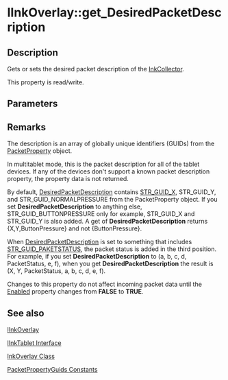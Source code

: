 # IInkOverlay::get_DesiredPacketDescription

## Description

Gets or sets the desired packet description of the [InkCollector](https://learn.microsoft.com/windows/desktop/tablet/inkcollector-class).

This property is read/write.

## Parameters

## Remarks

The description is an array of globally unique identifiers (GUIDs) from the [PacketProperty](https://learn.microsoft.com/windows/desktop/tablet/packetpropertyguids-constants) object.

In multitablet mode, this is the packet description for all of the tablet devices. If any of the devices don't support a known packet description property, the property data is not returned.

By default, [DesiredPacketDescription](https://learn.microsoft.com/windows/desktop/api/msinkaut/nf-msinkaut-iinkcollector-get_desiredpacketdescription) contains [STR_GUID_X](https://learn.microsoft.com/windows/desktop/tablet/packetpropertyguids-constants), STR_GUID_Y, and STR_GUID_NORMALPRESSURE from the PacketProperty object. If you set **DesiredPacketDescription** to anything else, STR_GUID_BUTTONPRESSURE only for example, STR_GUID_X and STR_GUID_Y is also added. A get of **DesiredPacketDescription** returns {X,Y,ButtonPressure} and not {ButtonPressure}.

When [DesiredPacketDescription](https://learn.microsoft.com/windows/desktop/api/msinkaut/nf-msinkaut-iinkcollector-get_desiredpacketdescription) is set to something that includes [STR_GUID_PAKETSTATUS](https://learn.microsoft.com/windows/desktop/tablet/packetpropertyguids-constants), the packet status is added in the third position. For example, if you set **DesiredPacketDescription** to (a, b, c, d, PacketStatus, e, f), when you get **DesiredPacketDescription** the result is (X, Y, PacketStatus, a, b, c, d, e, f).

Changes to this property do not affect incoming packet data until the [Enabled](https://learn.microsoft.com/windows/desktop/api/msinkaut/nf-msinkaut-iinkcollector-get_enabled) property changes from **FALSE** to **TRUE**.

## See also

[IInkOverlay](https://learn.microsoft.com/windows/win32/api/msinkaut/nn-msinkaut-iinkoverlay)

[IInkTablet Interface](https://learn.microsoft.com/windows/desktop/api/msinkaut/nn-msinkaut-iinktablet)

[InkOverlay Class](https://learn.microsoft.com/windows/desktop/tablet/inkoverlay-class)

[PacketPropertyGuids Constants](https://learn.microsoft.com/windows/desktop/tablet/packetpropertyguids-constants)